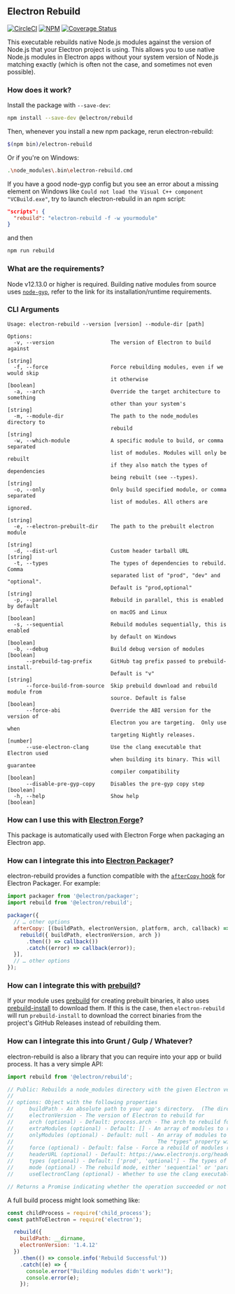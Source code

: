 ## Electron Rebuild

[![CircleCI](https://circleci.com/gh/electron/rebuild.svg?style=svg)](https://circleci.com/gh/electron/rebuild)
[![NPM](https://img.shields.io/npm/v/@electron/rebuild.svg?style=flat)](https://npm.im/@electron/rebuild)
[![Coverage Status](https://codecov.io/gh/electron/rebuild/branch/main/graph/badge.svg)](https://codecov.io/gh/electron/rebuild)

This executable rebuilds native Node.js modules against the version of Node.js
that your Electron project is using. This allows you to use native Node.js
modules in Electron apps without your system version of Node.js matching exactly
(which is often not the case, and sometimes not even possible).

### How does it work?

Install the package with `--save-dev`:

```sh
npm install --save-dev @electron/rebuild
```

Then, whenever you install a new npm package, rerun electron-rebuild:

```sh
$(npm bin)/electron-rebuild
```

Or if you're on Windows:

```sh
.\node_modules\.bin\electron-rebuild.cmd
```
If you have a good node-gyp config but you see an error about a missing element on Windows like `Could not load the Visual C++ component "VCBuild.exe"`, try to launch electron-rebuild in an npm script:

```json
"scripts": {
  "rebuild": "electron-rebuild -f -w yourmodule"
}
```

and then

```sh
npm run rebuild
```

### What are the requirements?

Node v12.13.0 or higher is required. Building native modules from source uses
[`node-gyp`](https://github.com/nodejs/node-gyp#installation), refer to the link for its
installation/runtime requirements.

### CLI Arguments

```
Usage: electron-rebuild --version [version] --module-dir [path]

Options:
  -v, --version                  The version of Electron to build against
                                                                        [string]
  -f, --force                    Force rebuilding modules, even if we would skip
                                 it otherwise                          [boolean]
  -a, --arch                     Override the target architecture to something
                                 other than your system's               [string]
  -m, --module-dir               The path to the node_modules directory to
                                 rebuild                                [string]
  -w, --which-module             A specific module to build, or comma separated
                                 list of modules. Modules will only be rebuilt
                                 if they also match the types of dependencies
                                 being rebuilt (see --types).           [string]
  -o, --only                     Only build specified module, or comma separated
                                 list of modules. All others are ignored.
                                                                        [string]
  -e, --electron-prebuilt-dir    The path to the prebuilt electron module
                                                                        [string]
  -d, --dist-url                 Custom header tarball URL              [string]
  -t, --types                    The types of dependencies to rebuild.  Comma
                                 separated list of "prod", "dev" and "optional".
                                 Default is "prod,optional"             [string]
  -p, --parallel                 Rebuild in parallel, this is enabled by default
                                 on macOS and Linux                    [boolean]
  -s, --sequential               Rebuild modules sequentially, this is enabled
                                 by default on Windows                 [boolean]
  -b, --debug                    Build debug version of modules        [boolean]
      --prebuild-tag-prefix      GitHub tag prefix passed to prebuild-install.
                                 Default is "v"                         [string]
      --force-build-from-source  Skip prebuild download and rebuild module from
                                 source. Default is false              [boolean]
      --force-abi                Override the ABI version for the version of
                                 Electron you are targeting.  Only use when
                                 targeting Nightly releases.            [number]
      --use-electron-clang       Use the clang executable that Electron used
                                 when building its binary. This will guarantee
                                 compiler compatibility                [boolean]
      --disable-pre-gyp-copy     Disables the pre-gyp copy step        [boolean]
  -h, --help                     Show help                             [boolean]
```

### How can I use this with [Electron Forge](https://github.com/electron/forge)?

This package is automatically used with Electron Forge when packaging an Electron app.

### How can I integrate this into [Electron Packager](https://github.com/electron/packager)?

electron-rebuild provides a function compatible with the [`afterCopy` hook](https://electron.github.io/packager/main/interfaces/electronpackager.options.html#aftercopy)
for Electron Packager. For example:

```javascript
import packager from '@electron/packager';
import rebuild from '@electron/rebuild';

packager({
  // … other options
  afterCopy: [(buildPath, electronVersion, platform, arch, callback) => {
    rebuild({ buildPath, electronVersion, arch })
      .then(() => callback())
      .catch((error) => callback(error));
  }],
  // … other options
});
```

### How can I integrate this with [prebuild](https://github.com/prebuild/prebuild)?

If your module uses [prebuild](https://github.com/prebuild/prebuild) for creating prebuilt binaries,
it also uses [prebuild-install](https://github.com/prebuild/prebuild-install) to download them. If
this is the case, then `electron-rebuild` will run `prebuild-install` to download the correct
binaries from the project's GitHub Releases instead of rebuilding them.

### How can I integrate this into Grunt / Gulp / Whatever?

electron-rebuild is also a library that you can require into your app or
build process. It has a very simple API:

```javascript
import rebuild from '@electron/rebuild';

// Public: Rebuilds a node_modules directory with the given Electron version.
//
// options: Object with the following properties
//     buildPath - An absolute path to your app's directory.  (The directory that contains your node_modules)
//     electronVersion - The version of Electron to rebuild for
//     arch (optional) - Default: process.arch - The arch to rebuild for
//     extraModules (optional) - Default: [] - An array of modules to rebuild as well as the detected modules
//     onlyModules (optional) - Default: null - An array of modules to rebuild, ONLY these module names will be rebuilt.
//                                              The "types" property will be ignored if this option is set.
//     force (optional) - Default: false - Force a rebuild of modules regardless of their current build state
//     headerURL (optional) - Default: https://www.electronjs.org/headers - The URL to download Electron header files from
//     types (optional) - Default: ['prod', 'optional'] - The types of modules to rebuild
//     mode (optional) - The rebuild mode, either 'sequential' or 'parallel' - Default varies per platform (probably shouldn't mess with this one)
//     useElectronClang (optional) - Whether to use the clang executable that Electron used when building its binary. This will guarantee compiler compatibility

// Returns a Promise indicating whether the operation succeeded or not
```

A full build process might look something like:

```javascript
const childProcess = require('child_process');
const pathToElectron = require('electron');

  rebuild({
    buildPath: __dirname,
    electronVersion: '1.4.12'
  })
    .then(() => console.info('Rebuild Successful'))
    .catch((e) => {
      console.error("Building modules didn't work!");
      console.error(e);
    });
```
